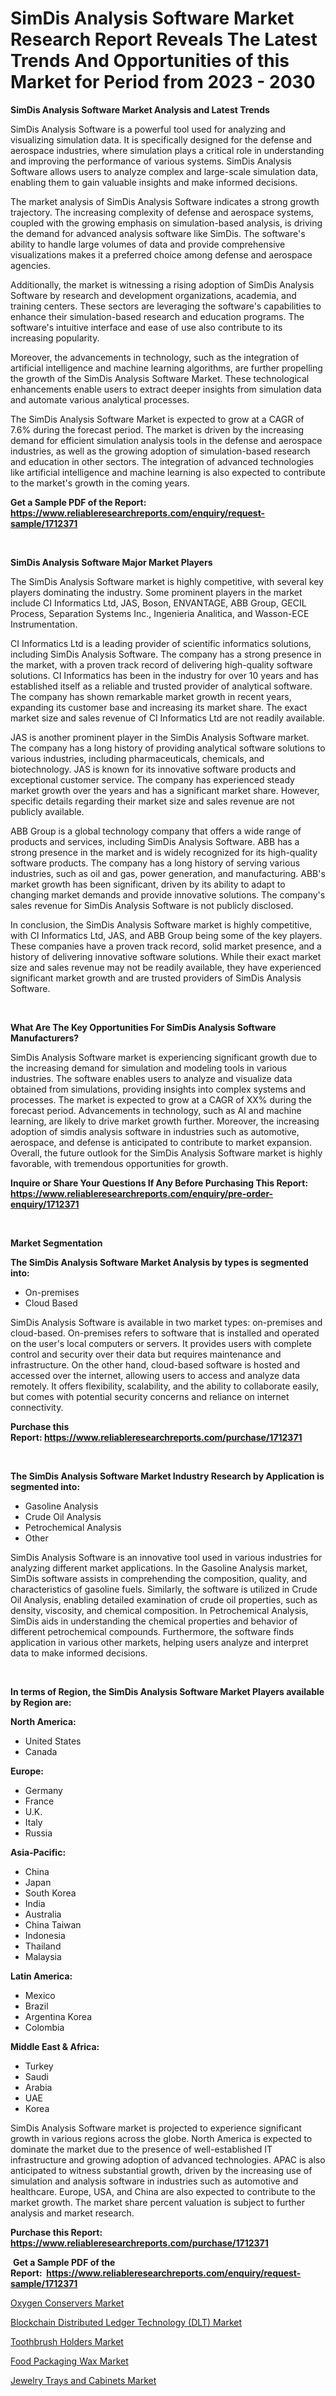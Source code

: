 <p><h1>SimDis Analysis Software Market Research Report Reveals The Latest Trends And Opportunities of this Market for Period from 2023 - 2030</h1></p><p><strong>SimDis Analysis Software Market Analysis and Latest Trends</strong></p>
<p><p>SimDis Analysis Software is a powerful tool used for analyzing and visualizing simulation data. It is specifically designed for the defense and aerospace industries, where simulation plays a critical role in understanding and improving the performance of various systems. SimDis Analysis Software allows users to analyze complex and large-scale simulation data, enabling them to gain valuable insights and make informed decisions.</p><p>The market analysis of SimDis Analysis Software indicates a strong growth trajectory. The increasing complexity of defense and aerospace systems, coupled with the growing emphasis on simulation-based analysis, is driving the demand for advanced analysis software like SimDis. The software's ability to handle large volumes of data and provide comprehensive visualizations makes it a preferred choice among defense and aerospace agencies.</p><p>Additionally, the market is witnessing a rising adoption of SimDis Analysis Software by research and development organizations, academia, and training centers. These sectors are leveraging the software's capabilities to enhance their simulation-based research and education programs. The software's intuitive interface and ease of use also contribute to its increasing popularity.</p><p>Moreover, the advancements in technology, such as the integration of artificial intelligence and machine learning algorithms, are further propelling the growth of the SimDis Analysis Software Market. These technological enhancements enable users to extract deeper insights from simulation data and automate various analytical processes.</p><p>The SimDis Analysis Software Market is expected to grow at a CAGR of 7.6% during the forecast period. The market is driven by the increasing demand for efficient simulation analysis tools in the defense and aerospace industries, as well as the growing adoption of simulation-based research and education in other sectors. The integration of advanced technologies like artificial intelligence and machine learning is also expected to contribute to the market's growth in the coming years.</p></p>
<p><strong>Get a Sample PDF of the Report:&nbsp; <a href="https://www.reliableresearchreports.com/enquiry/request-sample/1712371">https://www.reliableresearchreports.com/enquiry/request-sample/1712371</a></strong></p>
<p>&nbsp;</p>
<p><strong>SimDis Analysis Software Major Market Players</strong></p>
<p><p>The SimDis Analysis Software market is highly competitive, with several key players dominating the industry. Some prominent players in the market include CI Informatics Ltd, JAS, Boson, ENVANTAGE, ABB Group, GECIL Process, Separation Systems Inc., Ingenieria Analitica, and Wasson-ECE Instrumentation. </p><p>CI Informatics Ltd is a leading provider of scientific informatics solutions, including SimDis Analysis Software. The company has a strong presence in the market, with a proven track record of delivering high-quality software solutions. CI Informatics has been in the industry for over 10 years and has established itself as a reliable and trusted provider of analytical software. The company has shown remarkable market growth in recent years, expanding its customer base and increasing its market share. The exact market size and sales revenue of CI Informatics Ltd are not readily available.</p><p>JAS is another prominent player in the SimDis Analysis Software market. The company has a long history of providing analytical software solutions to various industries, including pharmaceuticals, chemicals, and biotechnology. JAS is known for its innovative software products and exceptional customer service. The company has experienced steady market growth over the years and has a significant market share. However, specific details regarding their market size and sales revenue are not publicly available.</p><p>ABB Group is a global technology company that offers a wide range of products and services, including SimDis Analysis Software. ABB has a strong presence in the market and is widely recognized for its high-quality software products. The company has a long history of serving various industries, such as oil and gas, power generation, and manufacturing. ABB's market growth has been significant, driven by its ability to adapt to changing market demands and provide innovative solutions. The company's sales revenue for SimDis Analysis Software is not publicly disclosed.</p><p>In conclusion, the SimDis Analysis Software market is highly competitive, with CI Informatics Ltd, JAS, and ABB Group being some of the key players. These companies have a proven track record, solid market presence, and a history of delivering innovative software solutions. While their exact market size and sales revenue may not be readily available, they have experienced significant market growth and are trusted providers of SimDis Analysis Software.</p></p>
<p>&nbsp;</p>
<p><strong>What Are The Key Opportunities For SimDis Analysis Software Manufacturers?</strong></p>
<p><p>SimDis Analysis Software market is experiencing significant growth due to the increasing demand for simulation and modeling tools in various industries. The software enables users to analyze and visualize data obtained from simulations, providing insights into complex systems and processes. The market is expected to grow at a CAGR of XX% during the forecast period. Advancements in technology, such as AI and machine learning, are likely to drive market growth further. Moreover, the increasing adoption of simdis analysis software in industries such as automotive, aerospace, and defense is anticipated to contribute to market expansion. Overall, the future outlook for the SimDis Analysis Software market is highly favorable, with tremendous opportunities for growth.</p></p>
<p><strong>Inquire or Share Your Questions If Any Before Purchasing This Report: <a href="https://www.reliableresearchreports.com/enquiry/pre-order-enquiry/1712371">https://www.reliableresearchreports.com/enquiry/pre-order-enquiry/1712371</a></strong></p>
<p>&nbsp;</p>
<p><strong>Market Segmentation</strong></p>
<p><strong>The SimDis Analysis Software Market Analysis by types is segmented into:</strong></p>
<p><ul><li>On-premises</li><li>Cloud Based</li></ul></p>
<p><p>SimDis Analysis Software is available in two market types: on-premises and cloud-based. On-premises refers to software that is installed and operated on the user's local computers or servers. It provides users with complete control and security over their data but requires maintenance and infrastructure. On the other hand, cloud-based software is hosted and accessed over the internet, allowing users to access and analyze data remotely. It offers flexibility, scalability, and the ability to collaborate easily, but comes with potential security concerns and reliance on internet connectivity.</p></p>
<p><strong>Purchase this Report:&nbsp;<a href="https://www.reliableresearchreports.com/purchase/1712371">https://www.reliableresearchreports.com/purchase/1712371</a></strong></p>
<p>&nbsp;</p>
<p><strong>The SimDis Analysis Software Market Industry Research by Application is segmented into:</strong></p>
<p><ul><li>Gasoline Analysis</li><li>Crude Oil Analysis</li><li>Petrochemical Analysis</li><li>Other</li></ul></p>
<p><p>SimDis Analysis Software is an innovative tool used in various industries for analyzing different market applications. In the Gasoline Analysis market, SimDis software assists in comprehending the composition, quality, and characteristics of gasoline fuels. Similarly, the software is utilized in Crude Oil Analysis, enabling detailed examination of crude oil properties, such as density, viscosity, and chemical composition. In Petrochemical Analysis, SimDis aids in understanding the chemical properties and behavior of different petrochemical compounds. Furthermore, the software finds application in various other markets, helping users analyze and interpret data to make informed decisions.</p></p>
<p>&nbsp;</p>
<p><strong>In terms of Region, the SimDis Analysis Software Market Players available by Region are:</strong></p>
<p>
    <p> <strong> North America: </strong>
        <ul>
            <li>United States</li>
            <li>Canada</li>
        </ul>
        </p> 
    <p> <strong> Europe: </strong>
        <ul>
            <li>Germany</li>
            <li>France</li>
            <li>U.K.</li>
            <li>Italy</li>
            <li>Russia</li>
        </ul>
        </p> 
    <p> <strong> Asia-Pacific: </strong>
        <ul>
            <li>China</li>
            <li>Japan</li>
            <li>South Korea</li>
            <li>India</li>
            <li>Australia</li>
            <li>China Taiwan</li>
            <li>Indonesia</li>
            <li>Thailand</li>
            <li>Malaysia</li>
        </ul>
        </p> 
    <p> <strong> Latin America: </strong>
        <ul>
            <li>Mexico</li>
            <li>Brazil</li>
            <li>Argentina Korea</li>
            <li>Colombia</li>
        </ul>
        </p> 
    <p> <strong> Middle East & Africa: </strong>
        <ul>
            <li>Turkey</li>
            <li>Saudi</li>
            <li>Arabia</li>
            <li>UAE</li>
            <li>Korea</li>
        </ul>
    </p>
    </p>
<p><p>SimDis Analysis Software market is projected to experience significant growth in various regions across the globe. North America is expected to dominate the market due to the presence of well-established IT infrastructure and growing adoption of advanced technologies. APAC is also anticipated to witness substantial growth, driven by the increasing use of simulation and analysis software in industries such as automotive and healthcare. Europe, USA, and China are also expected to contribute to the market growth. The market share percent valuation is subject to further analysis and market research.</p></p>
<p><strong>Purchase this Report: <a href="https://www.reliableresearchreports.com/purchase/1712371">https://www.reliableresearchreports.com/purchase/1712371</a></strong></p>
<p>&nbsp;<strong>Get a Sample PDF of the Report:&nbsp;&nbsp;<a href="https://www.reliableresearchreports.com/enquiry/request-sample/1712371">https://www.reliableresearchreports.com/enquiry/request-sample/1712371</a></strong></p>
<p><strong></strong></p>
<p><p><a href="https://medium.com/@darbyledner/oxygen-conservers-market-trends-forecast-and-competitive-analysis-to-2030-dbd9e55344c4">Oxygen Conservers Market</a></p><p><a href="https://medium.com/@amayabeahan/analyzing-blockchain-distributed-ledger-technology-dlt-market-global-industry-perspective-and-bd337c184fbd">Blockchain Distributed Ledger Technology (DLT) Market</a></p><p><a href="https://medium.com/@walterkutch/toothbrush-holders-market-insights-into-market-cagr-market-trends-and-growth-strategies-042ada4d945e">Toothbrush Holders Market</a></p><p><a href="https://medium.com/@jackyhammes/food-packaging-wax-market-furnishes-information-on-market-share-market-trends-and-market-growth-cf77cc13b166">Food Packaging Wax Market</a></p><p><a href="https://medium.com/@mskylatoy/jewelry-trays-and-cabinets-market-outlook-industry-overview-and-forecast-2023-to-2030-f28bdfe2defe">Jewelry Trays and Cabinets Market</a></p></p>